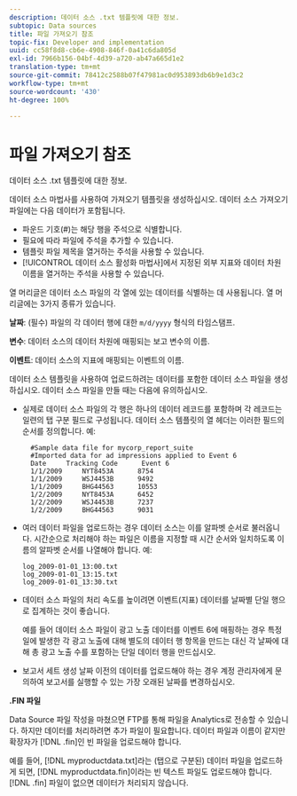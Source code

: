 ```yaml
---
description: 데이터 소스 .txt 템플릿에 대한 정보.
subtopic: Data sources
title: 파일 가져오기 참조
topic-fix: Developer and implementation
uuid: cc58f8d8-cb6e-4908-846f-0a41c6da805d
exl-id: 7966b156-04bf-4d39-a720-ab47a665d1e2
translation-type: tm+mt
source-git-commit: 78412c2588b07f47981ac0d953893db6b9e1d3c2
workflow-type: tm+mt
source-wordcount: '430'
ht-degree: 100%

---
```


# 파일 가져오기 참조

데이터 소스 .txt 템플릿에 대한 정보.

데이터 소스 마법사를 사용하여 가져오기 템플릿을 생성하십시오. 데이터 소스 가져오기 파일에는 다음 데이터가 포함됩니다.

* 파운드 기호(#)는 해당 행을 주석으로 식별합니다.
* 필요에 따라 파일에 주석을 추가할 수 있습니다.
* 템플릿 파일 제목을 열거하는 주석을 사용할 수 있습니다.
* [!UICONTROL 데이터 소스 활성화 마법사]에서 지정된 외부 지표와 데이터 차원 이름을 열거하는 주석을 사용할 수 있습니다.

열 머리글은 데이터 소스 파일의 각 열에 있는 데이터를 식별하는 데 사용됩니다. 열 머리글에는 3가지 종류가 있습니다.

**날짜**: (필수) 파일의 각 데이터 행에 대한 `m/d/yyyy` 형식의 타임스탬프.

**변수**: 데이터 소스의 데이터 차원에 매핑되는 보고 변수의 이름.

**이벤트**: 데이터 소스의 지표에 매핑되는 이벤트의 이름.

데이터 소스 템플릿을 사용하여 업로드하려는 데이터를 포함한 데이터 소스 파일을 생성하십시오. 데이터 소스 파일을 만들 때는 다음에 유의하십시오.

* 실제로 데이터 소스 파일의 각 행은 하나의 데이터 레코드를 포함하며 각 레코드는 일련의 탭 구분 필드로 구성됩니다. 데이터 소스 템플릿의 열 헤더는 이러한 필드의 순서를 정의합니다. 예:

   ```
     #Sample data file for mycorp_report_suite 
     #Imported data for ad impressions applied to Event 6
     Date     Tracking Code      Event 6 
     1/1/2009     NYT8453A      8754
     1/1/2009     WSJ4453B      9492
     1/1/2009     BHG44563      10553
     1/2/2009     NYT8453A      6452
     1/2/2009     WSJ4453B      7237
     1/2/2009     BHG44563      9031
   ```

* 여러 데이터 파일을 업로드하는 경우 데이터 소스는 이를 알파벳 순서로 불러옵니다. 시간순으로 처리해야 하는 파일은 이름을 지정할 때 시간 순서와 일치하도록 이름의 알파벳 순서를 나열해야 합니다. 예:

   ```
   log_2009-01-01_13:00.txt
   log_2009-01-01_13:15.txt
   log_2009-01-01_13:30.txt
   ```

* 데이터 소스 파일의 처리 속도를 높이려면 이벤트(지표) 데이터를 날짜별 단일 행으로 집계하는 것이 좋습니다.

   예를 들어 데이터 소스 파일이 광고 노출 데이터를 이벤트 6에 매핑하는 경우 특정일에 발생한 각 광고 노출에 대해 별도의 데이터 행 항목을 만드는 대신 각 날짜에 대해 총 광고 노출 수를 포함하는 단일 데이터 행을 만드십시오.
* 보고서 세트 생성 날짜 이전의 데이터를 업로드해야 하는 경우 계정 관리자에게 문의하여 보고서를 실행할 수 있는 가장 오래된 날짜를 변경하십시오.

**.FIN 파일**

Data Source 파일 작성을 마쳤으면 FTP를 통해 파일을 Analytics로 전송할 수 있습니다. 하지만 데이터를 처리하려면 추가 파일이 필요합니다. 데이터 파일과 이름이 같지만 확장자가 [!DNL .fin]인 빈 파일을 업로드해야 합니다.

예를 들어, [!DNL myproductdata.txt]라는 (탭으로 구분된) 데이터 파일을 업로드하게 되면, [!DNL myproductdata.fin]이라는 빈 텍스트 파일도 업로드해야 합니다. [!DNL .fin] 파일이 없으면 데이터가 처리되지 않습니다.

